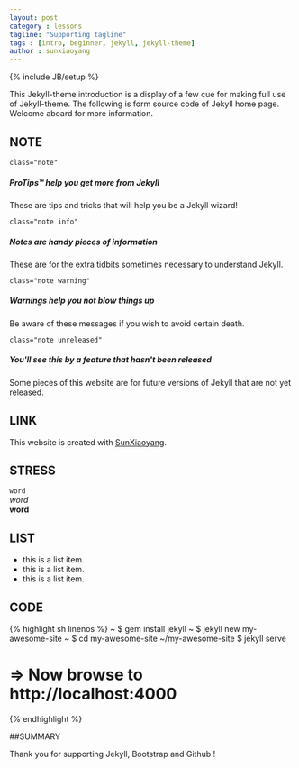 ```yaml
---
layout: post
category : lessons
tagline: "Supporting tagline"
tags : [intro, beginner, jekyll, jekyll-theme]
author : sunxiaoyang
---
```

{% include JB/setup %}

This Jekyll-theme introduction is a display of a few cue for making full use of Jekyll-theme. The following is form source code of Jekyll home page. Welcome aboard for more information.

## NOTE 

`class="note"`   

<div class="note">
  <h5>ProTips™ help you get more from Jekyll</h5>
  <p>These are tips and tricks that will help you be a Jekyll wizard!</p>
</div>

`class="note info"`   

<div class="note info">
  <h5>Notes are handy pieces of information</h5>
  <p>These are for the extra tidbits sometimes necessary to understand
     Jekyll.</p>
</div>

`class="note warning"`  

<div class="note warning">
  <h5>Warnings help you not blow things up</h5>
  <p>Be aware of these messages if you wish to avoid certain death.</p>
</div>

`class="note unreleased"`   

<div class="note unreleased">
  <h5>You'll see this by a feature that hasn't been released</h5>
  <p>Some pieces of this website are for future versions of Jekyll that
    are not yet released.</p>
</div>


## LINK  

This website is created with [SunXiaoyang](https://github.com/sunxiaoyang).

## STRESS  
` word `      
*word*      
**word**    

## LIST  

- this is a list item. 
- this is a list item. 
- this is a list item. 

## CODE  

{% highlight sh linenos %}
~ $ gem install jekyll
~ $ jekyll new my-awesome-site
~ $ cd my-awesome-site
~/my-awesome-site $ jekyll serve
# => Now browse to http://localhost:4000
{% endhighlight %}


##SUMMARY

Thank you for supporting Jekyll, Bootstrap and Github !
